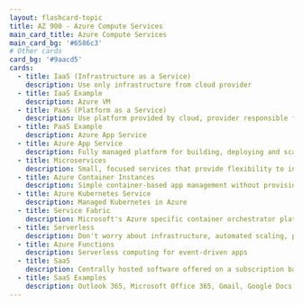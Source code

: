 ```yaml
---
layout: flashcard-topic
title: AZ 900 - Azure Compute Services
main_card_title: Azure Compute Services
main_card_bg: '#6586c3'
# Other cards
card_bg: '#9aacd5'
cards:
  - title: IaaS (Infrastructure as a Service)
    description: Use only infrastructure from cloud provider
  - title: IaaS Example
    description: Azure VM
  - title: PaaS (Platform as a Service)
    description: Use platform provided by cloud, provider responsible for OS, scaling, etc.
  - title: PaaS Example
    description: Azure App Service
  - title: Azure App Service
    description: Fully managed platform for building, deploying and scaling web apps, REST APIs, and mobile backends
  - title: Microservices
    description: Small, focused services that provide flexibility to innovate and build applications in different programming languages
  - title: Azure Container Instances
    description: Simple container-based app management without provisioning and managing VMs
  - title: Azure Kubernetes Service
    description: Managed Kubernetes in Azure
  - title: Service Fabric
    description: Microsoft's Azure specific container orchestrator platform
  - title: Serverless
    description: Don't worry about infrastructure, automated scaling, pay for use
  - title: Azure Functions
    description: Serverless computing for event-driven apps
  - title: SaaS
    description: Centrally hosted software offered on a subscription basis
  - title: SaaS Examples
    description: Outlook 365, Microsoft Office 365, Gmail, Google Docs
---
```


